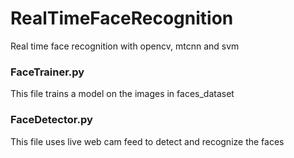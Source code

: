 # RealTimeFaceRecognition
Real time face recognition with opencv, mtcnn and svm

### FaceTrainer.py   
This file trains a model on the images in faces_dataset

### FaceDetector.py   
This file uses live web cam feed to detect and recognize the faces
